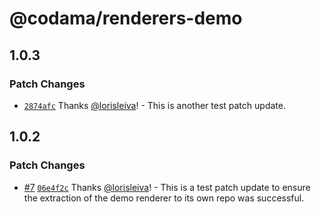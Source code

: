 # @codama/renderers-demo

## 1.0.3

### Patch Changes

- [`2874afc`](https://github.com/codama-idl/renderers-demo/commit/2874afccd5c51e034f8ebdd94ea18f8ca4ba4913) Thanks [@lorisleiva](https://github.com/lorisleiva)! - This is another test patch update.

## 1.0.2

### Patch Changes

- [#7](https://github.com/codama-idl/renderers-demo/pull/7) [`06e4f2c`](https://github.com/codama-idl/renderers-demo/commit/06e4f2c05943a857ec21f69be5980457400d3320) Thanks [@lorisleiva](https://github.com/lorisleiva)! - This is a test patch update to ensure the extraction of the demo renderer to its own repo was successful.

